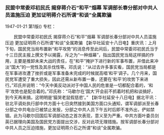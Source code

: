### 民盟中常委邓初民氏  揭穿蒋介石“和平”烟幕  军调部长春分部对中共人员滥施压迫  更加证明蒋介石所谓“和谈”全属欺骗

1947-01-21
第1版()
专栏：

　　民盟中常委邓初民氏
    揭穿蒋介石“和平”烟幕
    军调部长春分部对中共人员滥施压迫
    更加证明蒋介石所谓“和谈”全属欺骗
    【新华社延安十八日电】重庆讯：上月下旬，国民党当局布置新“和平攻势”的消息传至此间后，民盟中常委邓初民氏当于十三日民主报上撰文予以揭露，斥之为“一种烟幕”，指出国民党当局这样搞的作用，主要是推卸未来大战的责任，在“和平”掩护下进行新的军事布置，并借此来冲淡“国大”的一党性及其杀伐性等。邓氏说：“从过去许多事实看，国民党当局都是在军事进攻遭了挫折或是军事准备未完成的时候就高唱‘和平’调子。几个月来，国民党军遭受了重大损失，因此还需从新布置一番，还要在‘和平’的攻势下来进行。”邓氏并说明：“今天中美反动派对于中国人民的危害是一切都配合着的，‘和平’攻势也是配合着的。”邓氏称：“马歇尔在‘国大’开会前不抓着时机把和谈搞好，到今天再来搞，这明明是‘猫哭老鼠假慈悲’。”
    【新华社延安十八日电】据北平讯：驻北平调处执行部中共方面十七日突然接到美国方面口头通知，谓军调部派至长春分部之中共电台已被禁止发报，分部之中共人员下午五时后即不准外出，俨如禁锢。此为马歇尔回国后军调部动态之首次表现，意义至为严重。中共方面叶委员剑英已据理向美国及国民党方面提出交涉，反对此项无理措施。按军调部长春分部对中共人员之压迫措施，更加证明蒋介石之所谓“和谈”全属欺骗。
